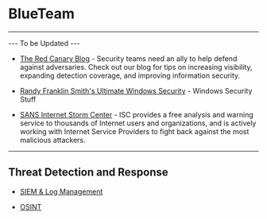 # BlueTeam
-------------

--- To be Updated ---

- [The Red Canary Blog](https://redcanary.com/blog/) - Security teams need an ally to help defend against adversaries. Check out our blog for tips on increasing visibility, expanding detection coverage, and improving information security.

- [Randy Franklin Smith's Ultimate Windows Security](https://www.ultimatewindowssecurity.com/) - Windows Security Stuff

- [SANS Internet Storm Center](https://isc.sans.edu/) - ISC provides a free analysis and warning service to thousands of Internet users and organizations, and is actively working with Internet Service Providers to fight back against the most malicious attackers.

-------------

## Threat Detection and Response

- [SIEM & Log Management](siem.md)

- [OSINT](osint.md)

